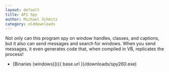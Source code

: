 ```yaml
---
layout: default
title: API Spy
author: Michael Schmitz
category: olddownloads
---
```


Not only can this program spy on window handles, classes, and captions, but it also can send messages and search for windows. When you send messages, it even generates code that, when compiled in VB, replicates the process!

* [Binaries (windows)]({{ base.url }}/downloads/spy260.exe)
